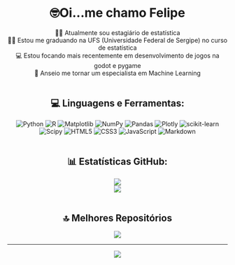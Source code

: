<div align='center'>
<h1>🤓Oi...me chamo Felipe</h1>

👨‍💼 Atualmente sou estagiário de estatística<br>
👨‍🎓 Estou me graduando na UFS (Universidade Federal de Sergipe) no curso de estatística<br>
💻 Estou focando mais recentemente em desenvolvimento de jogos na godot e pygame<br>
🎰 Anseio me tornar um especialista em Machine Learning
<br><br/>
## 💻 Linguagens e Ferramentas:
![Python](https://img.shields.io/badge/python-3670A0?style=for-the-badge&logo=python&logoColor=ffdd54) ![R](https://img.shields.io/badge/r-%23276DC3.svg?style=for-the-badge&logo=r&logoColor=white) ![Matplotlib](https://img.shields.io/badge/Matplotlib-%23ffffff.svg?style=for-the-badge&logo=Matplotlib&logoColor=black) ![NumPy](https://img.shields.io/badge/numpy-%23013243.svg?style=for-the-badge&logo=numpy&logoColor=white) ![Pandas](https://img.shields.io/badge/pandas-%23150458.svg?style=for-the-badge&logo=pandas&logoColor=white) ![Plotly](https://img.shields.io/badge/Plotly-%233F4F75.svg?style=for-the-badge&logo=plotly&logoColor=white) ![scikit-learn](https://img.shields.io/badge/scikit--learn-%23F7931E.svg?style=for-the-badge&logo=scikit-learn&logoColor=white) ![Scipy](https://img.shields.io/badge/SciPy-%230C55A5.svg?style=for-the-badge&logo=scipy&logoColor=%white) ![HTML5](https://img.shields.io/badge/html5-%23E34F26.svg?style=for-the-badge&logo=html5&logoColor=white) ![CSS3](https://img.shields.io/badge/css3-%231572B6.svg?style=for-the-badge&logo=css3&logoColor=white) ![JavaScript](https://img.shields.io/badge/javascript-%23323330.svg?style=for-the-badge&logo=javascript&logoColor=%23F7DF1E) ![Markdown](https://img.shields.io/badge/markdown-%23000000.svg?style=for-the-badge&logo=markdown&logoColor=white) 
<br><br/>
## 📊 Estatísticas GitHub:
  ![](https://github-readme-stats.vercel.app/api?username=Lipe-0x0&theme=ocean_dark&hide_border=false&include_all_commits=false&count_private=false&locale=pt-br)<br/>
  ![](https://github-readme-stats.vercel.app/api/top-langs/?username=Lipe-0x0&theme=ocean_dark&hide_border=false&include_all_commits=false&count_private=false&layout=compact&locale=pt-br)
<br><br/>
## 🔝 Melhores Repositórios
![](https://github-contributor-stats.vercel.app/api?username=Lipe-0x0&limit=5&theme=ocean_dark&combine_all_yearly_contributions=true&locale=pt-br)

---
[![](https://visitcount.itsvg.in/api?id=Lipe-0x0&icon=1&color=1)](https://visitcount.itsvg.in)

<!-- Proudly created with GPRM ( https://gprm.itsvg.in ) -->
